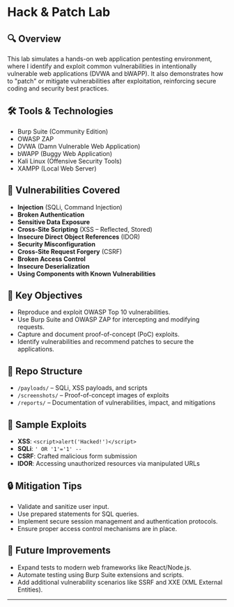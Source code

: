# Hack & Patch Lab

## 🔍 Overview
This lab simulates a hands-on web application pentesting environment, where I identify and exploit common vulnerabilities in intentionally vulnerable web applications (DVWA and bWAPP). It also demonstrates how to "patch" or mitigate vulnerabilities after exploitation, reinforcing secure coding and security best practices.

## 🛠 Tools & Technologies
- Burp Suite (Community Edition)
- OWASP ZAP
- DVWA (Damn Vulnerable Web Application)
- bWAPP (Buggy Web Application)
- Kali Linux (Offensive Security Tools)
- XAMPP (Local Web Server)

## 🧪 Vulnerabilities Covered
- **Injection** (SQLi, Command Injection)
- **Broken Authentication**
- **Sensitive Data Exposure**
- **Cross-Site Scripting** (XSS – Reflected, Stored)
- **Insecure Direct Object References** (IDOR)
- **Security Misconfiguration**
- **Cross-Site Request Forgery** (CSRF)
- **Broken Access Control**
- **Insecure Deserialization**
- **Using Components with Known Vulnerabilities**

## 🧠 Key Objectives
- Reproduce and exploit OWASP Top 10 vulnerabilities.
- Use Burp Suite and OWASP ZAP for intercepting and modifying requests.
- Capture and document proof-of-concept (PoC) exploits.
- Identify vulnerabilities and recommend patches to secure the applications.



## 📁 Repo Structure
- `/payloads/` – SQLi, XSS payloads, and scripts
- `/screenshots/` – Proof-of-concept images of exploits
- `/reports/` – Documentation of vulnerabilities, impact, and mitigations

## 📝 Sample Exploits
- **XSS**: `<script>alert('Hacked!')</script>`
- **SQLi**: `' OR '1'='1' --`
- **CSRF**: Crafted malicious form submission
- **IDOR**: Accessing unauthorized resources via manipulated URLs

## 🔒 Mitigation Tips
- Validate and sanitize user input.
- Use prepared statements for SQL queries.
- Implement secure session management and authentication protocols.
- Ensure proper access control mechanisms are in place.

## 🚀 Future Improvements
- Expand tests to modern web frameworks like React/Node.js.
- Automate testing using Burp Suite extensions and scripts.
- Add additional vulnerability scenarios like SSRF and XXE (XML External Entities).

---

